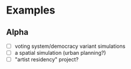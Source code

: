 # Examples

## Alpha

- [ ] voting system/democracy variant simulations
- [ ] a spatial simulation (urban planning?)
- [ ] "artist residency" project?
